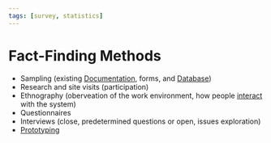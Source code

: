```yaml
---
tags: [survey, statistics]
---
```


# Fact-Finding Methods

- Sampling (existing [Documentation](202202241058.md), forms, and
  [Database](202302101139.md))
- Research and site visits (participation)
- Ethnography (oberveation of the work environment, how people
  [interact](202303242118.md) with the system)
- Questionnaires
- Interviews (close, predetermined questions or open, issues exploration)
- [Prototyping](202207120959.md)
